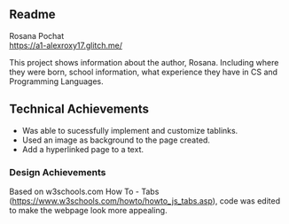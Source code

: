 Readme
---

Rosana Pochat    
https://a1-alexroxy17.glitch.me/

This project shows information about the author, Rosana. Including where they were born, school information, what experience they have in CS and Programming Languages.

## Technical Achievements
- Was able to sucessfully implement and customize tablinks.
- Used an image as background to the page created. 
- Add a hyperlinked page to a text.

### Design Achievements
Based on w3schools.com How To - Tabs (https://www.w3schools.com/howto/howto_js_tabs.asp), code was edited to make the webpage look more appealing.